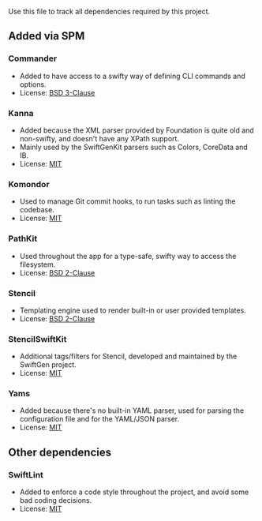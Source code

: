 Use this file to track all dependencies required by this project.

## Added via SPM

### Commander

- Added to have access to a swifty way of defining CLI commands and options.
- License: [BSD 3-Clause](https://github.com/kylef/Commander/blob/master/LICENSE)

### Kanna

- Added because the XML parser provided by Foundation is quite old and non-swifty, and doesn't have any XPath support.
- Mainly used by the SwiftGenKit parsers such as Colors, CoreData and IB.
- License: [MIT](https://github.com/tid-kijyun/Kanna/blob/master/LICENSE)

### Komondor

- Used to manage Git commit hooks, to run tasks such as linting the codebase.
- License: [MIT](https://github.com/shibapm/Komondor/blob/master/LICENSE)

### PathKit

- Used throughout the app for a type-safe, swifty way to access the filesystem.
- License: [BSD 2-Clause](https://github.com/kylef/PathKit/blob/master/LICENSE)

### Stencil

- Templating engine used to render built-in or user provided templates.
- License: [BSD 2-Clause](https://github.com/stencilproject/Stencil/blob/master/LICENSE)

### StencilSwiftKit

- Additional tags/filters for Stencil, developed and maintained by the SwiftGen project.
- License: [MIT](https://github.com/SwiftGen/StencilSwiftKit/blob/stable/LICENCE)

### Yams

- Added because there's no built-in YAML parser, used for parsing the configuration file and for the YAML/JSON parser.
- License: [MIT](https://github.com/jpsim/Yams/blob/master/LICENSE)

## Other dependencies

### SwiftLint

- Added to enforce a code style throughout the project, and avoid some bad coding decisions.
- License: [MIT](https://github.com/realm/SwiftLint/blob/master/LICENSE)
